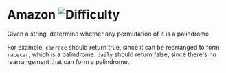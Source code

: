 # Amazon ![Difficulty](https://img.shields.io/badge/-EASY-green)
	
Given a string, determine whether any permutation of it is a palindrome.
	
For example, `carrace` should return true, since it can be rearranged to form `racecar`, which is
a palindrome. `daily` should return false, since there's no rearrangement that can form a palindrome.
	
